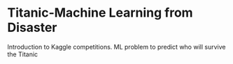 # Titanic-Machine Learning from Disaster
 Introduction to Kaggle competitions. ML problem to predict who will survive the Titanic
